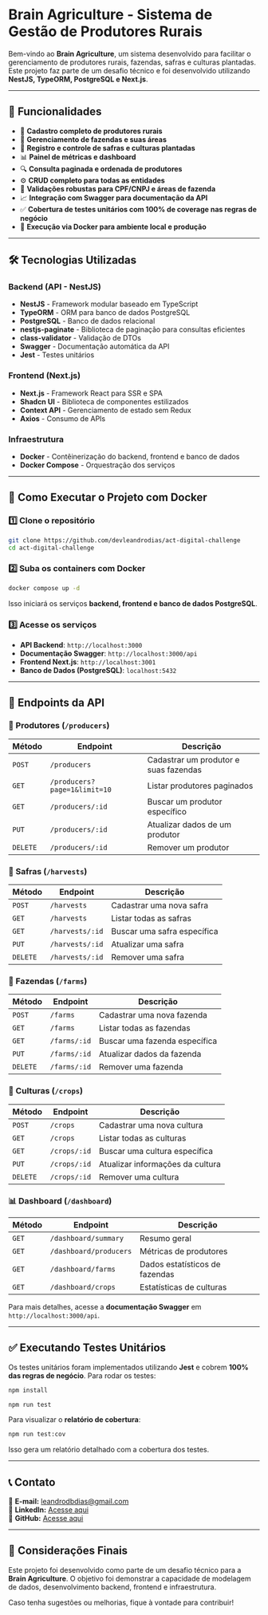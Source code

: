# Brain Agriculture - Sistema de Gestão de Produtores Rurais

Bem-vindo ao **Brain Agriculture**, um sistema desenvolvido para facilitar o gerenciamento de produtores rurais, fazendas, safras e culturas plantadas. Este projeto faz parte de um desafio técnico e foi desenvolvido utilizando **NestJS, TypeORM, PostgreSQL e Next.js**.

---

## 📌 Funcionalidades

- 📄 **Cadastro completo de produtores rurais**
- 🏡 **Gerenciamento de fazendas e suas áreas**
- 🌾 **Registro e controle de safras e culturas plantadas**
- 📊 **Painel de métricas e dashboard**
- 🔍 **Consulta paginada e ordenada de produtores**
- ⚙️ **CRUD completo para todas as entidades**
- 🔐 **Validações robustas para CPF/CNPJ e áreas de fazenda**
- 📈 **Integração com Swagger para documentação da API**
- ✅ **Cobertura de testes unitários com 100% de coverage nas regras de negócio**
- 🚀 **Execução via Docker para ambiente local e produção**

---

## 🛠 Tecnologias Utilizadas

### **Backend (API - NestJS)**

- **NestJS** - Framework modular baseado em TypeScript
- **TypeORM** - ORM para banco de dados PostgreSQL
- **PostgreSQL** - Banco de dados relacional
- **nestjs-paginate** - Biblioteca de paginação para consultas eficientes
- **class-validator** - Validação de DTOs
- **Swagger** - Documentação automática da API
- **Jest** - Testes unitários

### **Frontend (Next.js)**

- **Next.js** - Framework React para SSR e SPA
- **Shadcn UI** - Biblioteca de componentes estilizados
- **Context API** - Gerenciamento de estado sem Redux
- **Axios** - Consumo de APIs

### **Infraestrutura**

- **Docker** - Contêinerização do backend, frontend e banco de dados
- **Docker Compose** - Orquestração dos serviços

---

## 🚀 Como Executar o Projeto com Docker

### 1️⃣ **Clone o repositório**

```sh
git clone https://github.com/devleandrodias/act-digital-challenge
cd act-digital-challenge
```

### 2️⃣ **Suba os containers com Docker**

```sh
docker compose up -d
```

Isso iniciará os serviços **backend, frontend e banco de dados PostgreSQL**.

### 3️⃣ **Acesse os serviços**

- **API Backend**: `http://localhost:3000`
- **Documentação Swagger**: `http://localhost:3000/api`
- **Frontend Next.js**: `http://localhost:3001`
- **Banco de Dados (PostgreSQL)**: `localhost:5432`

---

## 📄 Endpoints da API

### **📌 Produtores (`/producers`)**

| Método   | Endpoint                     | Descrição                             |
| -------- | ---------------------------- | ------------------------------------- |
| `POST`   | `/producers`                 | Cadastrar um produtor e suas fazendas |
| `GET`    | `/producers?page=1&limit=10` | Listar produtores paginados           |
| `GET`    | `/producers/:id`             | Buscar um produtor específico         |
| `PUT`    | `/producers/:id`             | Atualizar dados de um produtor        |
| `DELETE` | `/producers/:id`             | Remover um produtor                   |

### **🌾 Safras (`/harvests`)**

| Método   | Endpoint        | Descrição                   |
| -------- | --------------- | --------------------------- |
| `POST`   | `/harvests`     | Cadastrar uma nova safra    |
| `GET`    | `/harvests`     | Listar todas as safras      |
| `GET`    | `/harvests/:id` | Buscar uma safra específica |
| `PUT`    | `/harvests/:id` | Atualizar uma safra         |
| `DELETE` | `/harvests/:id` | Remover uma safra           |

### **🏡 Fazendas (`/farms`)**

| Método   | Endpoint     | Descrição                     |
| -------- | ------------ | ----------------------------- |
| `POST`   | `/farms`     | Cadastrar uma nova fazenda    |
| `GET`    | `/farms`     | Listar todas as fazendas      |
| `GET`    | `/farms/:id` | Buscar uma fazenda específica |
| `PUT`    | `/farms/:id` | Atualizar dados da fazenda    |
| `DELETE` | `/farms/:id` | Remover uma fazenda           |

### **🌱 Culturas (`/crops`)**

| Método   | Endpoint     | Descrição                        |
| -------- | ------------ | -------------------------------- |
| `POST`   | `/crops`     | Cadastrar uma nova cultura       |
| `GET`    | `/crops`     | Listar todas as culturas         |
| `GET`    | `/crops/:id` | Buscar uma cultura específica    |
| `PUT`    | `/crops/:id` | Atualizar informações da cultura |
| `DELETE` | `/crops/:id` | Remover uma cultura              |

### **📊 Dashboard (`/dashboard`)**

| Método | Endpoint               | Descrição                      |
| ------ | ---------------------- | ------------------------------ |
| `GET`  | `/dashboard/summary`   | Resumo geral                   |
| `GET`  | `/dashboard/producers` | Métricas de produtores         |
| `GET`  | `/dashboard/farms`     | Dados estatísticos de fazendas |
| `GET`  | `/dashboard/crops`     | Estatísticas de culturas       |

Para mais detalhes, acesse a **documentação Swagger** em `http://localhost:3000/api`.

---

## ✅ Executando Testes Unitários

Os testes unitários foram implementados utilizando **Jest** e cobrem **100% das regras de negócio**. Para rodar os testes:

```sh
npm install
```

```sh
npm run test
```

Para visualizar o **relatório de cobertura**:

```sh
npm run test:cov
```

Isso gera um relatório detalhado com a cobertura dos testes.

---

## 📞 Contato

📧 **E-mail:** leandrodbdias@gmail.com  
🔗 **LinkedIn:** [Acesse aqui](https://www.linkedin.com/in/leandrodbdias/)  
📂 **GitHub:** [Acesse aqui](https://github.com/devleandrodias)

---

## 📌 Considerações Finais

Este projeto foi desenvolvido como parte de um desafio técnico para a **Brain Agriculture**. O objetivo foi demonstrar a capacidade de modelagem de dados, desenvolvimento backend, frontend e infraestrutura.

Caso tenha sugestões ou melhorias, fique à vontade para contribuir!
